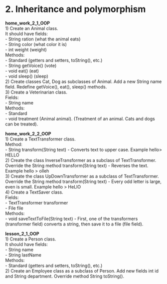 <h1> 2. Inheritance and polymorphism </h1>

<p>
<b> home_work_2_1_OOP </b><br>
1) Create an Animal class.<br>
It should have fields:<br>
- String ration (what the animal eats)<br>
- String color (what color it is)<br>
- int weight (weight)<br>
Methods:<br>
- Standard (getters and setters, toString(), etc.)<br>
- String getVoice() (vote)<br>
- void eat() (eat)<br>
- void sleep() (sleep)<br>
2) Create classes Cat, Dog as subclasses of Animal. Add a new String name field. Redefine getVoice(), eat(), sleep() methods.<br>
3) Create a Veterinarian class.<br>
Fields:<br>
- String name<br>
Methods:<br>
- Standard<br>
- void treatment (Animal animal). (Treatment of an animal. Cats and dogs can be treated).
</p>

<p>
<b> home_work_2_2_OOP </b><br>
1) Create a TextTransformer class.<br>
Method:<br>
- String transform(String text) - Converts text to upper case. Example hello> HELLO<br>
2) Create the class InverseTransformer as a subclass of TextTransformer. Override the String method transform(String text) - Reverses the text. Example hello > olleh<br>
3) Create the class UpDownTransformer as a subclass of TextTransformer. Override the String method transform(String text) - Every odd letter is large, even is small. Example hello > HeLlO<br>
4) Create a TextSaver class.<br>
Fields:<br>
- TextTransformer transformer<br>
- File file<br>
Methods:<br>
- void saveTextToFile(String text) - First, one of the transformers (transformer field) converts a string, then save it to a file (file field).
</p>

<p>
<b> lesson_2_1_OOP </b><br>
1) Create a Person class.<br>
It should have fields:<br>
- String name<br>
- String lastName<br>
Methods:<br>
- Standard (getters and setters, toString(), etc.)<br>
2) Create an Employee class as a subclass of Person. Add new fields int id and String department. Override method String toString().
</p>